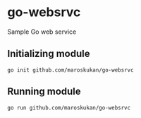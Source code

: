 # go-websrvc
Sample Go web service


## Initializing module
```
go init github.com/maroskukan/go-websrvc
```

## Running module
```
go run github.com/maroskukan/go-websrvc
```